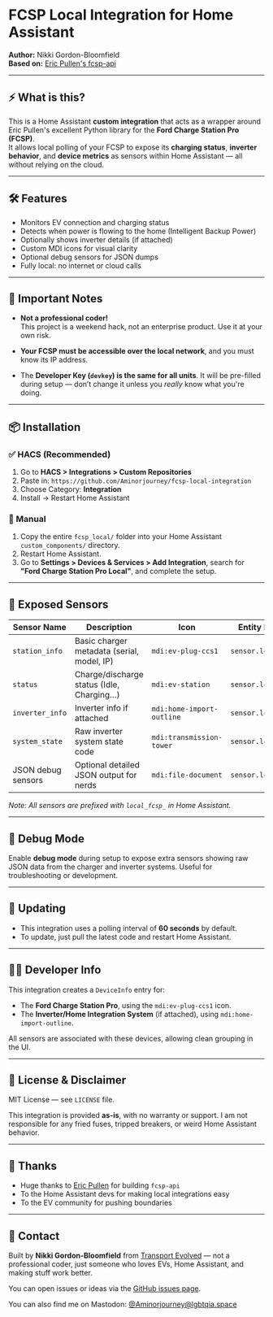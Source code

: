 # FCSP Local Integration for Home Assistant

**Author:** Nikki Gordon-Bloomfield  
**Based on:** [Eric Pullen's fcsp-api](https://github.com/ericpullen/fcsp-api)

---

## ⚡ What is this?

This is a Home Assistant **custom integration** that acts as a wrapper around Eric Pullen's excellent Python library for the **Ford Charge Station Pro (FCSP)**.  
It allows local polling of your FCSP to expose its **charging status**, **inverter behavior**, and **device metrics** as sensors within Home Assistant — all without relying on the cloud.

---

## 🛠️ Features

- Monitors EV connection and charging status
- Detects when power is flowing to the home (Intelligent Backup Power)
- Optionally shows inverter details (if attached)
- Custom MDI icons for visual clarity
- Optional debug sensors for JSON dumps
- Fully local: no internet or cloud calls

---

## 🚨 Important Notes

- **Not a professional coder!**  
  This project is a weekend hack, not an enterprise product. Use it at your own risk.

- **Your FCSP must be accessible over the local network**, and you must know its IP address.

- The **Developer Key (`devkey`) is the same for all units**. It will be pre-filled during setup — don’t change it unless you *really* know what you're doing.

---

## 📦 Installation

### ✅ HACS (Recommended)

1. Go to **HACS > Integrations > Custom Repositories**  
2. Paste in: `https://github.com/Aminorjourney/fcsp-local-integration`  
3. Choose Category: **Integration**  
4. Install → Restart Home Assistant

### 📁 Manual

1. Copy the entire `fcsp_local/` folder into your Home Assistant `custom_components/` directory.  
2. Restart Home Assistant.  
3. Go to **Settings > Devices & Services > Add Integration**, search for **"Ford Charge Station Pro Local"**, and complete the setup.

---

## 🧠 Exposed Sensors

| Sensor Name        | Description                                  | Icon                        | Entity ID Prefix         |
|--------------------|----------------------------------------------|-----------------------------|-------------------------|
| `station_info`      | Basic charger metadata (serial, model, IP)   | `mdi:ev-plug-ccs1`          | `sensor.local_fcsp_`     |
| `status`            | Charge/discharge status (Idle, Charging…)   | `mdi:ev-station`            | `sensor.local_fcsp_`     |
| `inverter_info`     | Inverter info if attached                    | `mdi:home-import-outline`   | `sensor.local_fcsp_`     |
| `system_state`      | Raw inverter system state code               | `mdi:transmission-tower`    | `sensor.local_fcsp_`     |
| JSON debug sensors  | Optional detailed JSON output for nerds      | `mdi:file-document`         | `sensor.local_fcsp_`     |

*Note: All sensors are prefixed with `local_fcsp_` in Home Assistant.*

---

## 🧪 Debug Mode

Enable **debug mode** during setup to expose extra sensors showing raw JSON data from the charger and inverter systems. Useful for troubleshooting or development.

---

## 🔄 Updating

- This integration uses a polling interval of **60 seconds** by default.
- To update, just pull the latest code and restart Home Assistant.

---

## 👩‍💻 Developer Info

This integration creates a `DeviceInfo` entry for:  
- The **Ford Charge Station Pro**, using the `mdi:ev-plug-ccs1` icon.  
- The **Inverter/Home Integration System** (if attached), using `mdi:home-import-outline`.

All sensors are associated with these devices, allowing clean grouping in the UI.

---

## 📜 License & Disclaimer

MIT License — see `LICENSE` file.

This integration is provided **as-is**, with no warranty or support. I am not responsible for any fried fuses, tripped breakers, or weird Home Assistant behavior.

---

## 🙏 Thanks

- Huge thanks to [Eric Pullen](https://github.com/ericpullen) for building `fcsp-api`  
- To the Home Assistant devs for making local integrations easy  
- To the EV community for pushing boundaries

---

## 📣 Contact

Built by **Nikki Gordon-Bloomfield** from [Transport Evolved](https://youtube.com/transportevolved) — not a professional coder, just someone who loves EVs, Home Assistant, and making stuff work better.

You can open issues or ideas via the [GitHub issues page](https://github.com/Aminorjourney/fcsp-local-integration/issues).

You can also find me on Mastodon: [@Aminorjourney@lgbtqia.space](https://lgbtqia.space/@Aminorjourney)

